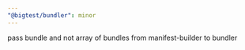 ```yaml
---
"@bigtest/bundler": minor
---
```


pass bundle and not array of bundles from manifest-builder to bundler
